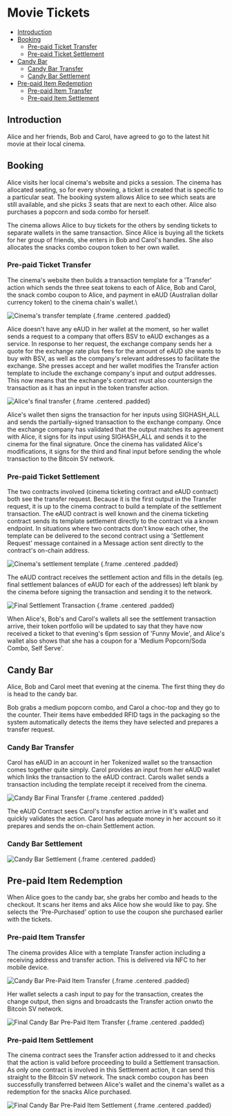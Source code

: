 # Movie Tickets

- [Introduction](#introduction)
- [Booking](#booking)
	- [Pre-paid Ticket Transfer](#pre-paid-ticket-transfer)
	- [Pre-paid Ticket Settlement](#pre-paid-ticket-settlement)
- [Candy Bar](#candy-bar)
	- [Candy Bar Transfer](#candy-bar-transfer)
	- [Candy Bar Settlement](#candy-bar-settlement)
- [Pre-paid Item Redemption](#pre-paid-item-redemption)
	- [Pre-paid Item Transfer](#pre-paid-transfer)
	- [Pre-paid Item Settlement](#pre-paid-settlement)

<a name="introduction"></a>
## Introduction

Alice and her friends, Bob and Carol, have agreed to go to the latest hit movie at their local cinema.

<a name="booking"></a>
## Booking

Alice visits her local cinema's website and picks a session. The cinema has allocated seating, so for every showing, a ticket is created that is specific to a particular seat. The booking system allows Alice to see which seats are still available, and she picks 3 seats that are next to each other.
Alice also purchases a popcorn and soda combo for herself.

The cinema allows Alice to buy tickets for the others by sending tickets to separate wallets in the same transaction.  Since Alice is buying all the tickets for her group of friends, she enters in Bob and Carol's handles. She also allocates the snacks combo coupon token to her own wallet.

<a name="pre-paid-ticket-transfer"></a>
### Pre-paid Ticket Transfer

The cinema's website then builds a transaction template for a 'Transfer' action which sends the three seat tokens to each of Alice, Bob and Carol, the snack combo coupon to Alice, and payment in eAUD (Australian dollar currency token) to the cinema chain's wallet.\

![Cinema's transfer template](https://raw.githubusercontent.com/tokenized/docs/master/images/cinema-transfer-template.svg?sanitize=true "Cinema's transfer template") {.frame .centered .padded}

Alice doesn't have any eAUD in her wallet at the moment, so her wallet sends a request to a company that offers BSV to eAUD exchanges as a service.  In response to her request, the exchange company sends her a quote for the exchange rate plus fees for the amount of eAUD she wants to buy with BSV, as well as the company's relevant addresses to facilitate the exchange. She presses accept and her wallet modifies the Transfer action template to include the exchange company's input and output addresses. This now means that the exchange's contract must also countersign the transaction as it has an input in the token transfer action.

![Alice's final transfer](https://raw.githubusercontent.com/tokenized/docs/master/images/cinema-transfer-final.svg?sanitize=true "Alice's final transfer") {.frame .centered .padded}

Alice's wallet then signs the transaction for her inputs using SIGHASH_ALL and sends the partially-signed transaction to the exchange company. Once the exchange company has validated that the output matches its agreement with Alice, it signs for its input using SIGHASH_ALL and sends it to the cinema for the final signature. Once the cinema has validated Alice's modifications, it signs for the third and final input before sending the whole transaction to the Bitcoin SV network.

<a name="pre-paid-ticket-settlement"></a>
### Pre-paid Ticket Settlement

The two contracts involved (cinema ticketing contract and eAUD contract) both see the transfer request. Because it is the first output in the Transfer request, it is up to the cinema contract to build a template of the settlement transaction. The eAUD contract is well known and the cinema ticketing contract sends its template settlement directly to the contract via a known endpoint. In situations where two contracts don't know each other, the template can be delivered to the second contract using a 'Settlement Request' message contained in a Message action sent directly to the contract's on-chain address.

![Cinema's settlement template](https://raw.githubusercontent.com/tokenized/docs/master/images/cinema-settlement-template.svg?sanitize=true "Cinema's settlement template") {.frame .centered .padded}

The eAUD contract receives the settlement action and fills in the details (eg. final settlement balances of eAUD for each of the addresses) left blank by the cinema before signing the transaction and sending it to the network.

![Final Settlement Transaction](https://raw.githubusercontent.com/tokenized/docs/master/images/cinema-final-settlement.svg?sanitize=true "Final Settlement Transaction") {.frame .centered .padded}

When Alice's, Bob's and Carol's wallets all see the settlement transaction arrive, their token portfolio will be updated to say that they have now received a ticket to that evening's 6pm session of 'Funny Movie', and Alice's wallet also shows that she has a coupon for a 'Medium Popcorn/Soda Combo, Self Serve'.

<a name="candy-bar"></a>
## Candy Bar

Alice, Bob and Carol meet that evening at the cinema. The first thing they do is head to the candy bar.

Bob grabs a medium popcorn combo, and Carol a choc-top and they go to the counter. Their items have embedded RFID tags in the packaging so the system automatically detects the items they have selected and prepares a transfer request.

<a name="candy-bar-transfer"></a>
### Candy Bar Transfer

Carol has eAUD in an account in her Tokenized wallet so the transaction comes together quite simply. Carol provides an input from her eAUD wallet which links the transaction to the eAUD contract. Carols wallet sends a transaction including the template receipt it received from the cinema. 

![Candy Bar Final Transfer](https://raw.githubusercontent.com/tokenized/docs/master/images/candy-bar-transfer-final.svg?sanitize=true "Candy Bar Final Transfer") {.frame .centered .padded}

The eAUD Contract sees Carol's transfer action arrive in it's wallet and quickly validates the action. Carol has adequate money in her account so it prepares and sends the on-chain Settlement action.

<a name="candy-bar-settlement"></a>
### Candy Bar Settlement

![Candy Bar Settlement](https://raw.githubusercontent.com/tokenized/docs/master/images/candy-bar-settlement.svg?sanitize=true "Candy Bar Settlement") {.frame .centered .padded}

<a name="pre-paid-item-redemption"></a>
## Pre-paid Item Redemption

When Alice goes to the candy bar, she grabs her combo and heads to the checkout. It scans her items and aks Alice how she would like to pay. She selects the 'Pre-Purchased' option to use the coupon she purchased earlier with the tickets.

<a name="pre-paid-transfer"></a>
### Pre-paid Item Transfer

The cinema provides Alice with a template Transfer action including a receiving address and transfer action. This is delivered via NFC to her mobile device.

![Candy Bar Pre-Paid Item Transfer](https://raw.githubusercontent.com/tokenized/docs/master/images/candy-bar-pre-paid-transfer-template.svg?sanitize=true "Candy Bar Pre-Paid Item Transfer") {.frame .centered .padded}

Her wallet selects a cash input to pay for the transaction, creates the change output, then signs and broadcasts the Transfer action onwto the Bitcoin SV network.

![Final Candy Bar Pre-Paid Item Transfer](https://raw.githubusercontent.com/tokenized/docs/master/images/candy-bar-pre-paid-transfer-final.svg?sanitize=true "Final Candy Bar Pre-Paid Item Transfer") {.frame .centered .padded}

<a name="pre-paid-settlement"></a>
### Pre-paid Item Settlement

The cinema contract sees the Transfer action addressed to it and checks that the action is valid before proceeding to build a Settlement transaction. As only one contract is involved in this Settlement action, it can send this straight to the Bitcoin SV network. The snack combo coupon has been successfully transferred between Alice's wallet and the cinema's wallet as a redemption for the snacks Alice purchased.

![Final Candy Bar Pre-Paid Item Settlement](https://raw.githubusercontent.com/tokenized/docs/master/images/candy-bar-pre-paid-settlement.svg?sanitize=true "Final Candy Bar Pre-Paid Item Settlement") {.frame .centered .padded}
